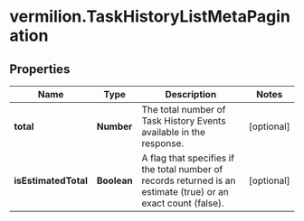 # vermilion.TaskHistoryListMetaPagination

## Properties

Name | Type | Description | Notes
------------ | ------------- | ------------- | -------------
**total** | **Number** | The total number of Task History Events available in the response. | [optional] 
**isEstimatedTotal** | **Boolean** | A flag that specifies if the total number of records returned is an estimate (true) or an exact count (false). | [optional] 


